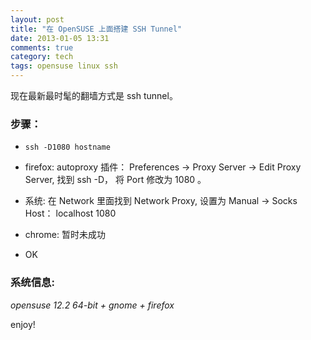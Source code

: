 ```yaml
---
layout: post
title: "在 OpenSUSE 上面搭建 SSH Tunnel"
date: 2013-01-05 13:31
comments: true
category: tech
tags: opensuse linux ssh
---
```


现在最新最时髦的翻墙方式是 ssh tunnel。

### 步骤：

- `ssh -D1080 hostname`

- firefox: autoproxy 插件： Preferences -> Proxy Server -> Edit Proxy Server, 找到 ssh -D， 将 Port 修改为 1080 。

- 系统: 在 Network 里面找到 Network Proxy, 设置为 Manual -> Socks Host： localhost 1080

- chrome: 暂时未成功

- OK

### 系统信息:
*opensuse 12.2 64-bit + gnome + firefox*

enjoy!
